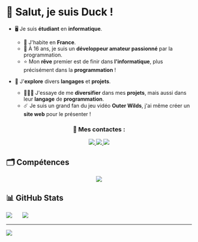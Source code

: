 # 👋 Salut, je suis Duck !
     
- 🖥️ Je suis **étudiant** en **informatique**.
  - 🥖 J'habite en **France**. 
  - 🤖 À 16 ans, je suis un **développeur amateur passionné** par la programmation.
  - ⭐ Mon **rêve** premier est de finir dans **l'informatique**, plus précisément dans la **programmation** !

- 🌲 J'**explore** divers **langages** et **projets**.
  - 👨🏻‍💻 J'essaye de me **diversifier** dans mes **projets**, mais aussi dans leur **langage** de **programmation**.
  - ☄️ Je suis un grand fan du jeu vidéo **Outer Wilds**, j'ai même créer un **site web** pour le présenter !

<div align="center">
  <h3> 📃 Mes contactes : </h3>
</div>

<div align="center">
  <a href="mailto:duckcontact.pro@gmail.com">
    <img src="https://img.shields.io/badge/Gmail-D14836?style=for-the-badge&logo=gmail&logoColor=white" target="_blank"/>
  </a>
  <a href="https://www.duckporfolio.xyz/">
    <img src="https://img.shields.io/badge/Portfolio-8DB59A?style=for-the-badge&logo=About.me&logoColor=white" target="_blank"/>
  </a>
  <a href="https://x.com/DuckDev0">
    <img src="https://img.shields.io/badge/X-%23000000.svg?style=for-the-badge&logo=X&logoColor=white" target="_blank"/>
  </a>
</div>

## 🗂️ Compétences
<div align="center">
  <a href="https://skillicons.dev">
    <img src="https://skillicons.dev/icons?i=nodejs,python,html,css"/>
  </a>
</div>

## 📊 GitHub Stats
![](https://github-readme-stats.vercel.app/api?username=Rroq1&theme=dark&hide_border=false&include_all_commits=false&count_private=false) &nbsp; &nbsp; &nbsp; ![](https://github-readme-stats.vercel.app/api/top-langs/?username=Rroq1&theme=dark&hide_border=false&include_all_commits=false&count_private=false&layout=compact)

---
[![](https://visitcount.itsvg.in/api?id=Rroq1&label=Profile%20Views&color=3&icon=5&pretty=true)](https://visitcount.itsvg.in)

